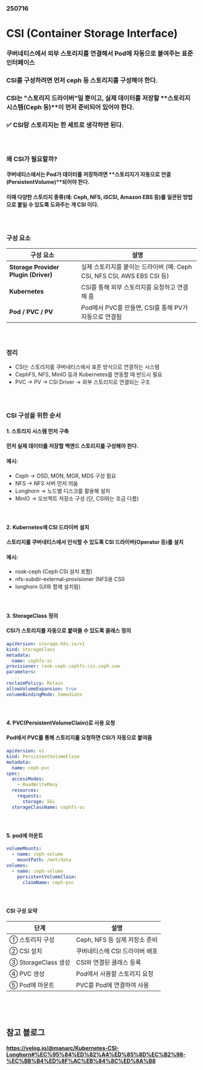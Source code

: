 ### 250716
# CSI (Container Storage Interface)
### 쿠버네티스에서 외부 스토리지를 연결해서 Pod에 자동으로 붙여주는 표준 인터페이스
### CSI를 구성하려면 먼저 ceph 등 스토리지를 구성해야 한다. 
### CSI는 "스토리지 드라이버"일 뿐이고, 실제 데이터를 저장할 **스토리지 시스템(Ceph 등)**이 먼저 준비되어 있어야 한다.
### ✅ CSI랑 스토리지는 한 세트로 생각하면 된다.
### <br/>

### 왜 CSI가 필요할까?
#### 쿠버네티스에서는 Pod가 데이터를 저장하려면 **스토리지가 자동으로 연결(PersistentVolume)**되어야 한다.
#### 이때 다양한 스토리지 종류(예: Ceph, NFS, iSCSI, Amazon EBS 등)를 일관된 방법으로 붙일 수 있도록 도와주는 게 CSI 이다.
### <br/>

### 구성 요소
| 구성 요소                                | 설명                                                      |
| ------------------------------------ | ------------------------------------------------------- |
| **Storage Provider Plugin (Driver)** | 실제 스토리지를 붙이는 드라이버 (예: Ceph CSI, NFS CSI, AWS EBS CSI 등) |
| **Kubernetes**                       | CSI를 통해 외부 스토리지를 요청하고 연결해 줌                             |
| **Pod / PVC / PV**                   | Pod에서 PVC를 만들면, CSI를 통해 PV가 자동으로 연결됨                    |

### <br/>

### 정리
- CSI는 스토리지를 쿠버네티스에서 표준 방식으로 연결하는 시스템
- CephFS, NFS, MinIO 등과 Kubernetes를 연동할 때 반드시 필요
- PVC → PV → CSI Driver → 외부 스토리지로 연결되는 구조
### <br/>

### CSI 구성을 위한 순서
#### 1. 스토리지 시스템 먼저 구축
#### 먼저 실제 데이터를 저장할 백엔드 스토리지를 구성해야 한다.
#### 예시:
- Ceph → OSD, MON, MGR, MDS 구성 필요
- NFS → NFS 서버 먼저 띄움
- Longhorn → 노드별 디스크를 활용해 설치
- MinIO → 오브젝트 저장소 구성 (단, CSI와는 조금 다름)
#### <br/>

#### 2. Kubernetes에 CSI 드라이버 설치
#### 스토리지를 쿠버네티스에서 인식할 수 있도록 CSI 드라이버(Operator 등)를 설치
#### 예시:
- rook-ceph (Ceph CSI 설치 포함)
- nfs-subdir-external-provisioner (NFS용 CSI)
- longhorn (UI와 함께 설치됨)
#### <br/>

#### 3. StorageClass 정의
#### CSI가 스토리지를 자동으로 붙여줄 수 있도록 클래스 정의
```yaml
apiVersion: storage.k8s.io/v1
kind: StorageClass
metadata:
  name: cephfs-sc
provisioner: rook-ceph.cephfs.csi.ceph.com
parameters:
  ...
reclaimPolicy: Retain
allowVolumeExpansion: true
volumeBindingMode: Immediate
```
#### <br/>

#### 4. PVC(PersistentVolumeClaim)로 사용 요청
#### Pod에서 PVC를 통해 스토리지를 요청하면 CSI가 자동으로 붙여줌
```yaml
apiVersion: v1
kind: PersistentVolumeClaim
metadata:
  name: ceph-pvc
spec:
  accessModes:
    - ReadWriteMany
  resources:
    requests:
      storage: 5Gi
  storageClassName: cephfs-sc
```
#### <br/>

#### 5. pod에 마운트
```yaml
volumeMounts:
  - name: ceph-volume
    mountPath: /mnt/data
volumes:
  - name: ceph-volume
    persistentVolumeClaim:
      claimName: ceph-pvc
```
#### <br/>

#### CSI 구성 요약
| 단계                | 설명                    |
| ----------------- | --------------------- |
| ① 스토리지 구성         | Ceph, NFS 등 실제 저장소 준비 |
| ② CSI 설치          | 쿠버네티스에 CSI 드라이버 배포    |
| ③ StorageClass 생성 | CSI와 연결된 클래스 등록       |
| ④ PVC 생성          | Pod에서 사용할 스토리지 요청     |
| ⑤ Pod에 마운트        | PVC를 Pod에 연결하여 사용     |

### <br/><br/>

## 참고 블로그
#### https://velog.io/@manarc/Kubernetes-CSI-Longhorn#%EC%95%84%ED%82%A4%ED%85%8D%EC%B2%98-%EC%BB%B4%ED%8F%AC%EB%84%8C%ED%8A%B8
